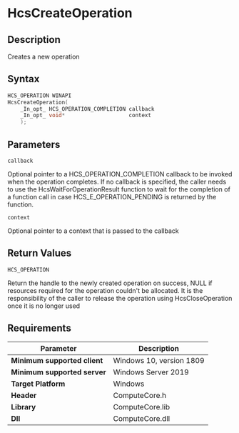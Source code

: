 # HcsCreateOperation

## Description

Creates a new operation

## Syntax

```cpp
HCS_OPERATION WINAPI
HcsCreateOperation(
    _In_opt_ HCS_OPERATION_COMPLETION callback
    _In_opt_ void*                    context
    );

```

## Parameters

`callback`

Optional pointer to a HCS_OPERATION_COMPLETION callback to be invoked when the operation completes. If no callback is specified, the caller needs to use the HcsWaitForOperationResult function to wait for the completion of a function call in case HCS_E_OPERATION_PENDING is returned by the function.

`context`

Optional pointer to a context that is passed to the callback

## Return Values

`HCS_OPERATION`

Return the handle to the newly created operation on success, NULL if resources required for the operation couldn't be allocated. It is the responsibility of the caller to release the operation using HcsCloseOperation once it is no longer used

## Requirements

|Parameter     |Description|
|---|---|
| **Minimum supported client** | Windows 10, version 1809 |
| **Minimum supported server** | Windows Server 2019 |
| **Target Platform** | Windows |
| **Header** | ComputeCore.h |
| **Library** | ComputeCore.lib |
| **Dll** | ComputeCore.dll |